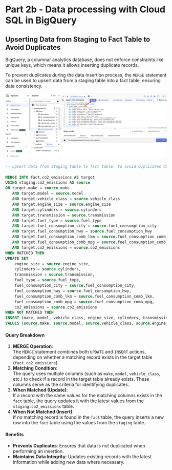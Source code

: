 # Part 2b - Data processing with Cloud SQL in BigQuery
Upserting Data from Staging to Fact Table to Avoid Duplicates
-------------------------------------------------------------

BigQuery, a columnar analytics database, does not enforce constraints like unique keys, which means it allows inserting duplicate records. 

To prevent duplicates during the data insertion process, the `MERGE` statement can be used to upsert data from a staging table into a fact table, ensuring data consistency.

![](../images/bigquery-cloud-sql.png)

```SQL
-- upsert data from staging table to fact table, to avoid duplicates during insertion task

MERGE INTO fact.co2_emissions AS target
USING staging.co2_emissions AS source
ON target.make = source.make 
   AND target.model = source.model 
   AND target.vehicle_class = source.vehicle_class
   AND target.engine_size = source.engine_size
   AND target.cylinders = source.cylinders
   AND target.transmission = source.transmission
   AND target.fuel_type = source.fuel_type
   AND target.fuel_consumption_city = source.fuel_consumption_city
   AND target.fuel_consumption_hwy = source.fuel_consumption_hwy
   AND target.fuel_consumption_comb_lkm = source.fuel_consumption_comb_lkm
   AND target.fuel_consumption_comb_mpg = source.fuel_consumption_comb_mpg
   AND target.co2_emissions = source.co2_emissions
WHEN MATCHED THEN
UPDATE SET
    engine_size = source.engine_size,
    cylinders = source.cylinders,
    transmission = source.transmission,
    fuel_type = source.fuel_type,
    fuel_consumption_city = source.fuel_consumption_city,
    fuel_consumption_hwy = source.fuel_consumption_hwy,
    fuel_consumption_comb_lkm = source.fuel_consumption_comb_lkm,
    fuel_consumption_comb_mpg = source.fuel_consumption_comb_mpg,
    co2_emissions = source.co2_emissions
WHEN NOT MATCHED THEN
INSERT (make, model, vehicle_class, engine_size, cylinders, transmission, fuel_type, fuel_consumption_city, fuel_consumption_hwy, fuel_consumption_comb_lkm, fuel_consumption_comb_mpg, co2_emissions)
VALUES (source.make, source.model, source.vehicle_class, source.engine_size, source.cylinders, source.transmission, source.fuel_type, source.fuel_consumption_city, source.fuel_consumption_hwy, source.fuel_consumption_comb_lkm, source.fuel_consumption_comb_mpg, source.co2_emissions);
```

#### Query Breakdown

1.  **MERGE Operation**:  
    The `MERGE` statement combines both `UPDATE` and `INSERT` actions, depending on whether a matching record exists in the target table (`fact.co2_emissions`).
2.  **Matching Condition**:  
    The query uses multiple columns (such as `make`, `model`, `vehicle_class`, etc.) to check if a record in the target table already exists. These columns serve as the criteria for identifying duplicates.
3.  **When Matched (Update)**:  
    If a record with the same values for the matching columns exists in the `fact` table, the query updates it with the latest values from the `staging.co2_emissions` table.
4.  **When Not Matched (Insert)**:  
    If no matching record is found in the `fact` table, the query inserts a new row into the `fact` table using the values from the `staging` table.

#### Benefits

*   **Prevents Duplicates**: Ensures that data is not duplicated when performing an insertion.
*   **Maintains Data Integrity**: Updates existing records with the latest information while adding new data where necessary.
